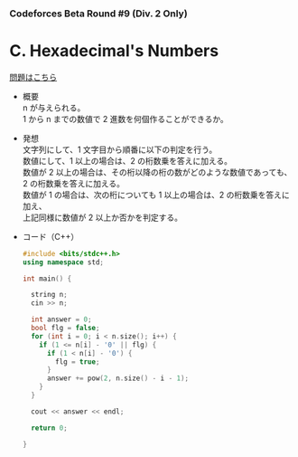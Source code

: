 ### Codeforces Beta Round #9 (Div. 2 Only)

# C. Hexadecimal's Numbers

  [問題はこちら](https://codeforces.com/problemset/problem/9/C)

- 概要<br>
  n が与えられる。<br>
  1 から n までの数値で 2 進数を何個作ることができるか。


- 発想<br>
  文字列にして、1 文字目から順番に以下の判定を行う。<br>
  数値にして、1 以上の場合は、2 の桁数乗を答えに加える。<br>
  数値が 2 以上の場合は、その桁以降の桁の数がどのような数値であっても、2 の桁数乗を答えに加える。<br>
  数値が 1 の場合は、次の桁についても 1 以上の場合は、2 の桁数乗を答えに加え、<br>
  上記同様に数値が 2 以上か否かを判定する。


- コード（C++）

  ```cpp
  #include <bits/stdc++.h>
  using namespace std;

  int main() {

    string n;
    cin >> n;

    int answer = 0;
    bool flg = false;
    for (int i = 0; i < n.size(); i++) {
      if (1 <= n[i] - '0' || flg) {
        if (1 < n[i] - '0') {
          flg = true;
        }
        answer += pow(2, n.size() - i - 1);
      }
    }

    cout << answer << endl;

    return 0;

  }
  ```

